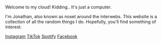 
Welcome to my cloud! 
Kidding.. It's just a computer.


I'm Jonathan, also known as noxet around the interwebs. This website is a collection
of all the random things I do. Hopefully, you'll find something of interest.


<div class="some-links">
    <a href ="https://www.instagram.com/nooxet/" target="_blank"><i class="fa-brands fa-instagram fa-2xl"></i> Instagram</a>
    <a href ="https://www.tiktok.com/@nooxet" target="_blank"><i class="fa-brands fa-tiktok fa-2xl"></i> TikTok</a>
    <a href ="https://open.spotify.com/artist/1apfw2E2Y1SsuZM1Z4Jczt" target="_blank"><i class="fa-brands fa-spotify fa-2xl"></i> Spotify</a>
    <a href ="https://www.facebook.com/Soennerup" target="_blank"><i class="fa-brands fa-facebook fa-2xl"></i> Facebook</a>
</div>
